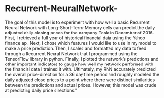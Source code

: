 # Recurrent-NeuralNetwork-

The goal of this model is to experiment with how well a basic Recurrent Neural Network with Long-Short-Term-Memory cells can predict the
daily adjusted daily closing prices for the company Tesla in December of 2016. First,
I retrieved a full year of historical financial data using the Yahoo finance api. Next,
I chose which features I would like to use in my model to make a price prediction.
Then, I scaled and formatted my data to feed through a Recurrent Neural Network that
I programmed using the TensorFlow library in python. Finally, I plotted the network’s
predictions and other important indicators to gauge how well my network performed
with the financial data I trained it with. Ultimately, my RNN accurately predicted the
overall price-direction for a 36 day time period and roughly modeled the daily adjusted
close prices to a point where there were distinct similarities between the predictions
and actual prices. However, this model was crude at predicting daily price directions."